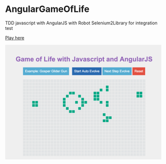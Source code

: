 # AngularGameOfLife

TDD javascript with AngularJS with Robot Selenium2Library for integration test

[Play here](http://skyfoxs.github.io/gameOfLife)

<img src="gameOfLife.png">
